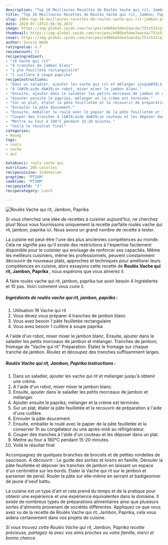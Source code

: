 ```yaml
---
description: "Top 10 Meilleures Recettes de Roulés Vache qui rit, Jambon, Paprika"
title: "Top 10 Meilleures Recettes de Roulés Vache qui rit, Jambon, Paprika"
slug: 2904-top-10-meilleures-recettes-de-roules-vache-qui-rit-jambon-paprika
date: 2020-07-14T22:56:56.307Z
image: https://img-global.cpcdn.com/recipes/e986be5dee3aacda/751x532cq70/roules-vache-qui-rit-jambon-paprika-photo-principale-de-la-recette.jpg
thumbnail: https://img-global.cpcdn.com/recipes/e986be5dee3aacda/751x532cq70/roules-vache-qui-rit-jambon-paprika-photo-principale-de-la-recette.jpg
cover: https://img-global.cpcdn.com/recipes/e986be5dee3aacda/751x532cq70/roules-vache-qui-rit-jambon-paprika-photo-principale-de-la-recette.jpg
author: Gussie Webb
ratingvalue: 4.7
reviewcount: 11
recipeingredient:
- "16 Vache qui rit"
- "4 tranches de jambon blanc"
- "1 pte feuillete rectangulaire"
- "1 cuillère à soupe paprika"
recipeinstructions:
- "Dans un saladier, ajouter les vache qui rit et mélanger jusqu&#39;à obtenir une crème."
- "A l&#39;aide d&#39;un robot, mixer mixer le jambon blanc."
- "Ensuite, ajouter dans le saladier les petits morceaux de jambon et mélanger."
- "Ajouter ensuite le paprika, mélanger et la crème est terminée."
- "Sur un plat, étaler la pâte feuilletée et la recouvrir de préparation à l&#39;aide d&#39;une cuillère."
- "Enrouler la pâte doucement."
- "Ensuite, emballer le roulé avec le papier de la pâte feuilletée et la conserver 1h au congélateur ou une après-midi au réfrigérateur."
- "Couper des tranches à l&#39;aide d&#39;un couteau et les déposer dans un plat."
- "Mettre au four à 180°C pendant 15-20 minutes."
- "Voilà le résultat final"
categories:
- Resep
tags:
- rouls
- vache
- qui

katakunci: rouls vache qui 
nutrition: 205 calories
recipecuisine: Indonesian
preptime: "PT35M"
cooktime: "PT30M"
recipeyield: "3"
recipecategory: Lunch

---
```



![Roulés Vache qui rit, Jambon, Paprika](https://img-global.cpcdn.com/recipes/e986be5dee3aacda/751x532cq70/roules-vache-qui-rit-jambon-paprika-photo-principale-de-la-recette.jpg)

Si vous cherchez une idée de recettes à cuisiner aujourd'hui, ne cherchez plus! Nous vous fournissons uniquement la recette parfaite roulés vache qui rit, jambon, paprika ici. Nous avons un grand nombre de recette à tester.

La cuisine est peut-être l'une des plus anciennes compétences au monde. Cela ne signifie pas qu'il existe des restrictions à l'expertise facilement disponible pour le cuisinier qui envisage de renforcer ses capacités. Même les meilleurs cuisiniers, même les professionnels, peuvent constamment découvrir de nouveaux plats, approches et techniques pour améliorer leurs compétences en cuisine, alors essayons cette recette de <strong> Roulés Vache qui rit, Jambon, Paprika </strong>, nous espérons que vous aimerez il.

<!--inarticleads1-->

À faire roulés vache qui rit, jambon, paprika tue avoir besoin 4 Ingrédients et 10 pas. Voici comment vous cuire il.

##### Ingrédients de roulés vache qui rit, jambon, paprika :

1. Utilisation 16 Vache qui rit
1. Vous devez vous préparer 4 tranches de jambon blanc
1. Vous avez besoin 1 pâte feuilletée rectangulaire
1. Vous avez besoin 1 cuillère à soupe paprika


A l&#39;aide d&#39;un robot, mixer mixer le jambon blanc. Ensuite, ajouter dans le saladier les petits morceaux de jambon et mélanger. Tranches de jambon; fromage de &#34;Vache qui rit&#34; Préparation. Étalez le fromage sur chaque tranche de jambon. Roulez et découpez des tranches suffisamment larges. 

<!--inarticleads2-->

##### Roulés Vache qui rit, Jambon, Paprika instructions :

1. Dans un saladier, ajouter les vache qui rit et mélanger jusqu&#39;à obtenir une crème.
1. A l&#39;aide d&#39;un robot, mixer mixer le jambon blanc.
1. Ensuite, ajouter dans le saladier les petits morceaux de jambon et mélanger.
1. Ajouter ensuite le paprika, mélanger et la crème est terminée.
1. Sur un plat, étaler la pâte feuilletée et la recouvrir de préparation à l&#39;aide d&#39;une cuillère.
1. Enrouler la pâte doucement.
1. Ensuite, emballer le roulé avec le papier de la pâte feuilletée et la conserver 1h au congélateur ou une après-midi au réfrigérateur.
1. Couper des tranches à l&#39;aide d&#39;un couteau et les déposer dans un plat.
1. Mettre au four à 180°C pendant 15-20 minutes.
1. Voilà le résultat final


Accompagnez de quelques branches de brocolis et de petites rondelles de saucisson. A découvrir : Le guide des sorties et loisirs en famille. Dérouler la pâte feuilletée et déposer les tranches de jambon en laissant un espace d&#39;un centimètre sur les bords. Etaler la Vache qui rit sur le jambon et parsemer de persil. Rouler la pâte sur elle-même en serrant et badigeonner de jaune d&#39;oeuf battu. 

<!--inarticleads1-->

<p>
La cuisine est un type d'art et cela prend du temps et de la pratique pour obtenir une expérience et une expérience équivalentes dans le domaine. Il existe de nombreux types de préparations alimentaires ainsi que plusieurs sortes d'aliments provenant de sociétés différentes. Appliquez ce que vous avez vu de la recette de Roulés Vache qui rit, Jambon, Paprika, cela vous aidera certainement dans vos projets de cuisine.
</p>

<p>
<i>Si vous trouvez cette Roulés Vache qui rit, Jambon, Paprika recette précieuse, partagez-la avec vos amis proches ou votre famille, merci et bonne chance.</i>
</p>
